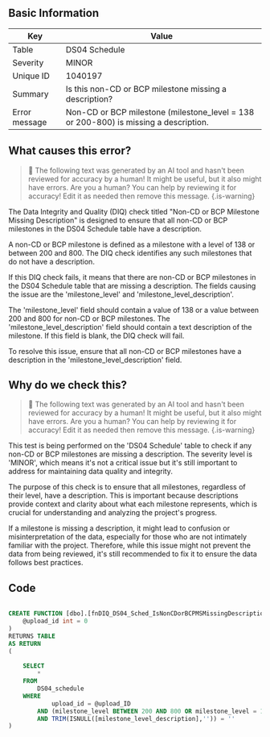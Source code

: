 ## Basic Information
| Key         | Value          |
|-------------|----------------|
| Table       | DS04 Schedule |
| Severity    | MINOR |
| Unique ID   | 1040197   |
| Summary     | Is this non-CD or BCP milestone missing a description? |
| Error message | Non-CD or BCP milestone (milestone_level = 138 or 200-800) is missing a description. |

## What causes this error?

> :robot: The following text was generated by an AI tool and hasn't been reviewed for accuracy by a human! It might be useful, but it also might have errors. Are you a human? You can help by reviewing it for accuracy! Edit it as needed then remove this message.
{.is-warning}

The Data Integrity and Quality (DIQ) check titled "Non-CD or BCP Milestone Missing Description" is designed to ensure that all non-CD or BCP milestones in the DS04 Schedule table have a description. 

A non-CD or BCP milestone is defined as a milestone with a level of 138 or between 200 and 800. The DIQ check identifies any such milestones that do not have a description. 

If this DIQ check fails, it means that there are non-CD or BCP milestones in the DS04 Schedule table that are missing a description. The fields causing the issue are the 'milestone_level' and 'milestone_level_description'. 

The 'milestone_level' field should contain a value of 138 or a value between 200 and 800 for non-CD or BCP milestones. The 'milestone_level_description' field should contain a text description of the milestone. If this field is blank, the DIQ check will fail. 

To resolve this issue, ensure that all non-CD or BCP milestones have a description in the 'milestone_level_description' field.
## Why do we check this?

> :robot: The following text was generated by an AI tool and hasn't been reviewed for accuracy by a human! It might be useful, but it also might have errors. Are you a human? You can help by reviewing it for accuracy! Edit it as needed then remove this message.
{.is-warning}

This test is being performed on the 'DS04 Schedule' table to check if any non-CD or BCP milestones are missing a description. The severity level is 'MINOR', which means it's not a critical issue but it's still important to address for maintaining data quality and integrity. 

The purpose of this check is to ensure that all milestones, regardless of their level, have a description. This is important because descriptions provide context and clarity about what each milestone represents, which is crucial for understanding and analyzing the project's progress. 

If a milestone is missing a description, it might lead to confusion or misinterpretation of the data, especially for those who are not intimately familiar with the project. Therefore, while this issue might not prevent the data from being reviewed, it's still recommended to fix it to ensure the data follows best practices.
## Code

```sql

CREATE FUNCTION [dbo].[fnDIQ_DS04_Sched_IsNonCDorBCPMSMissingDescription] (
	@upload_id int = 0
)
RETURNS TABLE
AS RETURN
(
	
	SELECT
		*
	FROM
		DS04_schedule
	WHERE
			upload_id = @upload_ID
		AND (milestone_level BETWEEN 200 AND 800 OR milestone_level = 138)
		AND TRIM(ISNULL([milestone_level_description],'')) = ''
)
```
